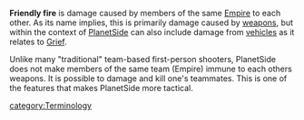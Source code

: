 **Friendly fire** is damage caused by members of the same
[Empire](Empire.md) to each other. As its name implies, this is
primarily damage caused by [weapons](Weapon.md), but within the
context of [PlanetSide](PlanetSide.md) can also include damage
from [vehicles](Vehicle.md) as it relates to
[Grief](Grief_points.md).

Unlike many "traditional" team-based first-person shooters, PlanetSide
does not make members of the same team (Empire) immune to each others
weapons. It is possible to damage and kill one's teammates. This is one
of the features that makes PlanetSide more tactical.

[category:Terminology](category:Terminology.md)

